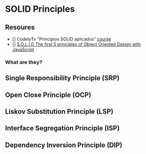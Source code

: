 # SOLID Principles

## Resoures
- [] CodelyTv "Principios SOLID aplicados" [course](https://pro.codely.com/library/principios-solid-aplicados-36875/77070/path/?path_id=7379060)
- [] [S.O.L.I.D The first 5 principles of Object Oriented Design with JavaScript](https://medium.com/@cramirez92/s-o-l-i-d-the-first-5-priciples-of-object-oriented-design-with-javascript-790f6ac9b9fa)

### What are they?

## Single Responsibility Principle (SRP)
## Open Close Principle (OCP)
## Liskov Substitution Principle (LSP)
## Interface Segregation Principle (ISP)
## Dependency Inversion Principle (DIP)
